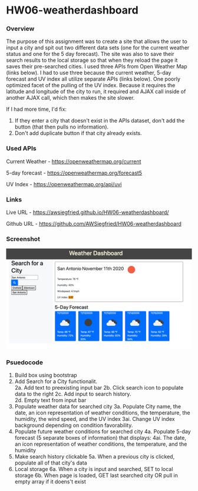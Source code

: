 # HW06-weatherdashboard

### Overview
The purpose of this assignment was to create a site that allows the user to input a city and spit out two different data sets (one for the current weather status and one for the 5 day forecast).  The site was also to save their search results to the local storage so that when they reload the page it saves their pre-searched cities. I used three APIs from Open Weather Map (links below).  I had to use three because the current weather, 5-day forecast and UV index all utilize separate APIs (links below).  One poorly optimized facet of the pulling of the UV index.  Because it requires the latitude and longitude of the city to run, it required and AJAX call inside of another AJAX call, which then makes the site slower.

If I had more time, I'd fix:
1. If they enter a city that doesn't exist in the APIs dataset, don't add the button (that then pulls no information). 
2. Don't add duplicate button if that city already exists. 


### Used APIs
Current Weather - https://openweathermap.org/current

5-day forecast - https://openweathermap.org/forecast5

UV Index - https://openweathermap.org/api/uvi 


### Links
Live URL - https://awsiegfried.github.io/HW06-weatherdashboard/

Github URL - https://github.com/AWSiegfried/HW06-weatherdashboard


### Screenshot
![screenshot](/Assets/weatherdashboard.png?raw=true)


### Psuedocode 
1. Build box using bootstrap
2. Add Search for a City functionalit.  
2a. Add text to preexisting input bar
2b. Click search icon to populate data to the right
2c. Add input to search history.  
2d. Empty text from input bar
3. Populate weather data for searched city
3a. Populate City name, the date, an icon representation of weather conditions, the temperature, the humidity, the wind speed, and the UV index
3ai. Change UV index background depending on condition favorability. 
4. Populate future weather conditions for searched city 
4a. Populate 5-day forecast (5 separate boxes of information) that displays:
4ai. The date, an icon representation of weather conditions, the temperature, and the humidity
5. Make search history clickable
5a. When a previous city is clicked, populate all of that city's data
6. Local storage
6a. When a city is input and searched, SET to local storage 
6b. When page is loaded, GET last searched city OR pull in empty array if it doens't exist